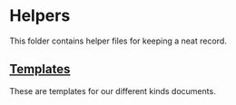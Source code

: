 # Helpers

This folder contains helper files for keeping a neat record.

## [Templates](./Templates)

These are templates for our different kinds documents.